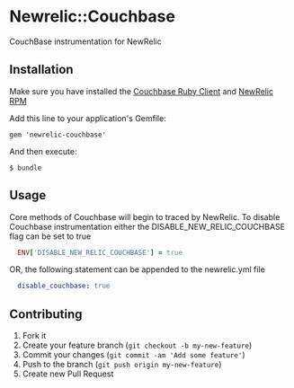 # Newrelic::Couchbase

CouchBase instrumentation for NewRelic

## Installation

Make sure you have installed the [Couchbase Ruby
Client](https://github.com/couchbase/couchbase-ruby-client) and [NewRelic
RPM](https://github.com/newrelic/rpm)

Add this line to your application's Gemfile:

    gem 'newrelic-couchbase'

And then execute:

    $ bundle

## Usage

Core methods of Couchbase will begin to traced by NewRelic. To disable
Couchbase instrumentation either the DISABLE_NEW_RELIC_COUCHBASE flag
can be set to true
```ruby
  ENV['DISABLE_NEW_RELIC_COUCHBASE'] = true
```
OR, the following statement can be appended to the newrelic.yml file
```yaml
  disable_couchbase: true
```

## Contributing

1. Fork it
2. Create your feature branch (`git checkout -b my-new-feature`)
3. Commit your changes (`git commit -am 'Add some feature'`)
4. Push to the branch (`git push origin my-new-feature`)
5. Create new Pull Request
